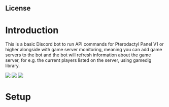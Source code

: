 ## License 

# Introduction
This is a basic Discord bot to run API commands for Pterodactyl Panel V1 or higher 
alongside with game server monitoring, meaning you can add game servers to the bot
and the bot will refresh information about the game server, for e.g. the current
players listed on the server, using gamedig library. 

<img src="https://i.imgur.com/ggTbsYU.png">
<img src="https://i.imgur.com/KO5s2LM.png">
<img src="https://i.imgur.com/al26aS5.png">

# Setup